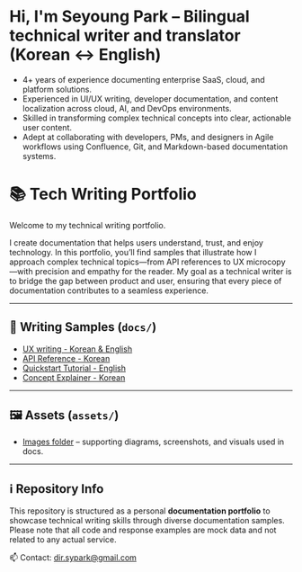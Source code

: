 # Hi, I'm Seyoung Park – Bilingual technical writer and translator (Korean ↔ English)

- 4+ years of experience documenting enterprise SaaS, cloud, and platform solutions.
- Experienced in UI/UX writing, developer documentation, and content localization across cloud, AI, and DevOps environments.
- Skilled in transforming complex technical concepts into clear, actionable user content.
- Adept at collaborating with developers, PMs, and designers in Agile workflows using Confluence, Git, and Markdown-based documentation systems.

# 📚 Tech Writing Portfolio

Welcome to my technical writing portfolio.

I create documentation that helps users understand, trust, and enjoy technology.
In this portfolio, you’ll find samples that illustrate how I approach complex technical topics—from API references to UX microcopy—with precision and empathy for the reader.
My goal as a technical writer is to bridge the gap between product and user, ensuring that every piece of documentation contributes to a seamless experience.

---

## 📖 Writing Samples (`docs/`)

- [UX writing - Korean & English](./docs/samples/ux-writing/index.md)
- [API Reference - Korean](./docs/samples/api-reference/index.md)
- [Quickstart Tutorial - English](./docs/samples/tutorial-quickstart/index.md)
- [Concept Explainer - Korean](./docs/samples/concept-explainer/index.md)

---

## 🖼 Assets (`assets/`)
- [Images folder](https://github.com/dirsypark-droid/seyoungpark/tree/main/tech-writing-portfolio/docs/assets) – supporting diagrams, screenshots, and visuals used in docs.

---

## ℹ️ Repository Info
This repository is structured as a personal **documentation portfolio** to showcase technical writing skills through diverse documentation samples.
Please note that all code and response examples are mock data and not related to any actual service.

📫 Contact: dir.sypark@gmail.com
